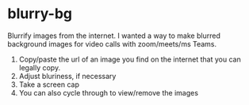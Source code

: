 # blurry-bg

Blurrify images from the internet.
I wanted a way to make blurred background images for video calls with zoom/meets/ms Teams.
 1. Copy/paste the url of an image you find on the internet that you can legally copy.
 2. Adjust bluriness, if necessary
 3. Take a screen cap
 4. You can also cycle through to view/remove the images
